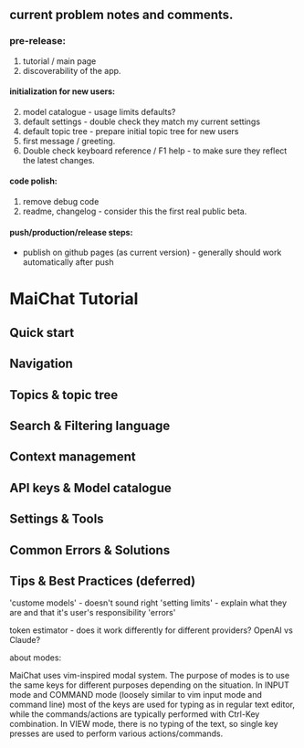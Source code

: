 ## current problem notes and comments.

### pre-release:

1. tutorial / main page
2. discoverability of the app.

#### initialization for new users:
2. model catalogue - usage limits defaults?
3. default settings - double check they match my current settings
4. default topic tree - prepare initial topic tree for new users
5. first message / greeting.
6. Double check keyboard reference / F1 help - to make sure they reflect the latest changes.

#### code polish:
1. remove debug code
2. readme, changelog - consider this the first real public beta.

#### push/production/release steps:
- publish on github pages (as current version) - generally should work automatically after push


# MaiChat Tutorial

## Quick start
## Navigation
## Topics & topic tree
## Search & Filtering language
## Context management
## API keys & Model catalogue
## Settings & Tools
## Common Errors & Solutions
## Tips & Best Practices (deferred)


'custome models' - doesn't sound right
'setting limits' - explain what they are and that it's user's responsibility
'errors'

token estimator - does it work differently for different providers? OpenAI vs Claude?


about modes:

MaiChat uses vim-inspired modal system. The purpose of modes is to use the same keys for different purposes depending on the situation. In INPUT mode and COMMAND mode (loosely similar to vim input mode and command line) most of the keys are used for typing as in regular text editor, while the commands/actions are typically performed with Ctrl-Key combination. In VIEW mode, there is no typing of the text, so single key presses are used to perform various actions/commands.